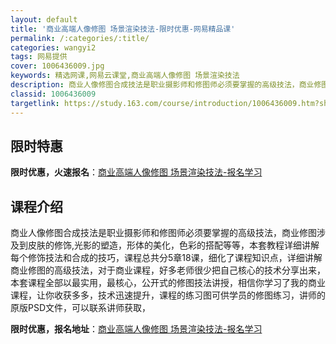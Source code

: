 ```yaml
---
layout: default
title: '商业高端人像修图 场景渲染技法-限时优惠-网易精品课'
permalink: /:categories/:title/
categories: wangyi2
tags: 网易提供
cover: 1006436009.jpg
keywords: 精选网课,网易云课堂,商业高端人像修图 场景渲染技法
description: 商业人像修图合成技法是职业摄影师和修图师必须要掌握的高级技法，商业修图涉及到皮肤的修饰,光影的塑造，形体的美化，色彩的搭
classid: 1006436009
targetlink: https://study.163.com/course/introduction/1006436009.htm?share=1&shareId=1025206652&utm_campaign=share&utm_medium=iphoneShare&utm_source=&utm_u=1025206652
---
```


## 限时特惠

**限时优惠，火速报名**：[商业高端人像修图 场景渲染技法-报名学习](https://study.163.com/course/introduction/1006436009.htm?share=1&shareId=1025206652&utm_campaign=share&utm_medium=iphoneShare&utm_source=&utm_u=1025206652)

## 课程介绍

商业人像修图合成技法是职业摄影师和修图师必须要掌握的高级技法，商业修图涉及到皮肤的修饰,光影的塑造，形体的美化，色彩的搭配等等，本套教程详细讲解每个修饰技法和合成的技巧，课程总共分5章18课，细化了课程知识点，详细讲解商业修图的高级技法，对于商业课程，好多老师很少把自己核心的技术分享出来，本套课程全部以最实用，最核心，公开式的修图技法讲授，相信你学习了我的商业课程，让你收获多多，技术迅速提升，课程的练习图可供学员的修图练习，讲师的原版PSD文件，可以联系讲师获取，

**限时优惠，报名地址**：[商业高端人像修图 场景渲染技法-报名学习](https://study.163.com/course/introduction/1006436009.htm?share=1&shareId=1025206652&utm_campaign=share&utm_medium=iphoneShare&utm_source=&utm_u=1025206652)

